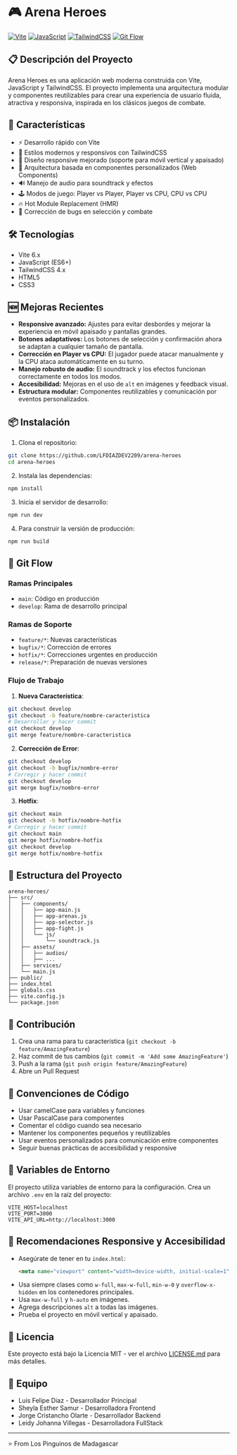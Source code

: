 # 🎮 Arena Heroes

[![Vite](https://img.shields.io/badge/Vite-646CFF?style=for-the-badge&logo=vite&logoColor=white)](https://vitejs.dev/)
[![JavaScript](https://img.shields.io/badge/JavaScript-F7DF1E?style=for-the-badge&logo=javascript&logoColor=black)](https://developer.mozilla.org/en-US/docs/Web/JavaScript)
[![TailwindCSS](https://img.shields.io/badge/Tailwind_CSS-38B2AC?style=for-the-badge&logo=tailwind-css&logoColor=white)](https://tailwindcss.com/)
[![Git Flow](https://img.shields.io/badge/Git_Flow-FF5722?style=for-the-badge&logo=git&logoColor=white)](https://www.atlassian.com/git/tutorials/comparing-workflows/gitflow-workflow)

## 📋 Descripción del Proyecto

Arena Heroes es una aplicación web moderna construida con Vite, JavaScript y TailwindCSS. El proyecto implementa una arquitectura modular y componentes reutilizables para crear una experiencia de usuario fluida, atractiva y responsiva, inspirada en los clásicos juegos de combate.

## 🚀 Características

- ⚡ Desarrollo rápido con Vite
- 🎨 Estilos modernos y responsivos con TailwindCSS
- 📱 Diseño responsive mejorado (soporte para móvil vertical y apaisado)
- 🧩 Arquitectura basada en componentes personalizados (Web Components)
- 🔊 Manejo de audio para soundtrack y efectos
- 🕹️ Modos de juego: Player vs Player, Player vs CPU, CPU vs CPU
- 🔥 Hot Module Replacement (HMR)
- 🐞 Corrección de bugs en selección y combate

## 🛠️ Tecnologías

- Vite 6.x
- JavaScript (ES6+)
- TailwindCSS 4.x
- HTML5
- CSS3

## 🆕 Mejoras Recientes

- **Responsive avanzado:** Ajustes para evitar desbordes y mejorar la experiencia en móvil apaisado y pantallas grandes.
- **Botones adaptativos:** Los botones de selección y confirmación ahora se adaptan a cualquier tamaño de pantalla.
- **Corrección en Player vs CPU:** El jugador puede atacar manualmente y la CPU ataca automáticamente en su turno.
- **Manejo robusto de audio:** El soundtrack y los efectos funcionan correctamente en todos los modos.
- **Accesibilidad:** Mejoras en el uso de `alt` en imágenes y feedback visual.
- **Estructura modular:** Componentes reutilizables y comunicación por eventos personalizados.

## 📦 Instalación

1. Clona el repositorio:
```bash
git clone https://github.com/LFDIAZDEV2209/arena-heroes
cd arena-heroes
```

2. Instala las dependencias:
```bash
npm install
```

3. Inicia el servidor de desarrollo:
```bash
npm run dev
```

4. Para construir la versión de producción:
```bash
npm run build
```

## 🌳 Git Flow

### Ramas Principales

- `main`: Código en producción
- `develop`: Rama de desarrollo principal

### Ramas de Soporte

- `feature/*`: Nuevas características
- `bugfix/*`: Corrección de errores
- `hotfix/*`: Correcciones urgentes en producción
- `release/*`: Preparación de nuevas versiones

### Flujo de Trabajo

1. **Nueva Característica**:
```bash
git checkout develop
git checkout -b feature/nombre-caracteristica
# Desarrollar y hacer commit
git checkout develop
git merge feature/nombre-caracteristica
```

2. **Corrección de Error**:
```bash
git checkout develop
git checkout -b bugfix/nombre-error
# Corregir y hacer commit
git checkout develop
git merge bugfix/nombre-error
```

3. **Hotfix**:
```bash
git checkout main
git checkout -b hotfix/nombre-hotfix
# Corregir y hacer commit
git checkout main
git merge hotfix/nombre-hotfix
git checkout develop
git merge hotfix/nombre-hotfix
```

## 📁 Estructura del Proyecto

```
arena-heroes/
├── src/
│   ├── components/
│   │   ├── app-main.js
│   │   ├── app-arenas.js
│   │   ├── app-selector.js
│   │   ├── app-fight.js
│   │   └── js/
│   │       └── soundtrack.js
│   ├── assets/
│   │   ├── audios/
│   │   ├── ...
│   ├── services/
│   └── main.js
├── public/
├── index.html
├── globals.css
├── vite.config.js
└── package.json
```

## 🤝 Contribución

1. Crea una rama para tu característica (`git checkout -b feature/AmazingFeature`)
2. Haz commit de tus cambios (`git commit -m 'Add some AmazingFeature'`)
3. Push a la rama (`git push origin feature/AmazingFeature`)
4. Abre un Pull Request

## 📝 Convenciones de Código

- Usar camelCase para variables y funciones
- Usar PascalCase para componentes
- Comentar el código cuando sea necesario
- Mantener los componentes pequeños y reutilizables
- Usar eventos personalizados para comunicación entre componentes
- Seguir buenas prácticas de accesibilidad y responsive

## 🔐 Variables de Entorno

El proyecto utiliza variables de entorno para la configuración. Crea un archivo `.env` en la raíz del proyecto:

```env
VITE_HOST=localhost
VITE_PORT=3000
VITE_API_URL=http://localhost:3000
```

## 📱 Recomendaciones Responsive y Accesibilidad

- Asegúrate de tener en tu `index.html`:
  ```html
  <meta name="viewport" content="width=device-width, initial-scale=1">
  ```
- Usa siempre clases como `w-full`, `max-w-full`, `min-w-0` y `overflow-x-hidden` en los contenedores principales.
- Usa `max-w-full` y `h-auto` en imágenes.
- Agrega descripciones `alt` a todas las imágenes.
- Prueba el proyecto en móvil vertical y apaisado.

## 📄 Licencia

Este proyecto está bajo la Licencia MIT - ver el archivo [LICENSE.md](LICENSE.md) para más detalles.

## 👥 Equipo

- Luis Felipe Diaz - Desarrollador Principal
- Sheyla Esther Samur - Desarrolladora Frontend
- Jorge Cristancho Olarte - Desarrollador Backend
- Leidy Johanna Villegas - Desarrolladora FullStack

---

⭐️ From Los Pinguinos de Madagascar
